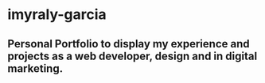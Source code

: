 # imyraly-garcia
## Personal Portfolio to display my experience and projects as a web developer, design and in digital marketing.
